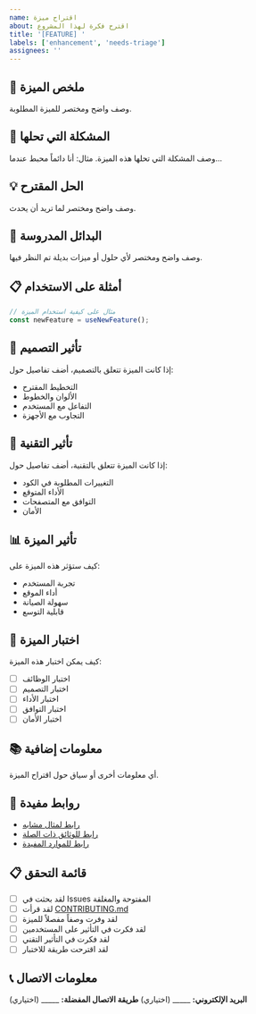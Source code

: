 ```yaml
---
name: اقتراح ميزة
about: اقترح فكرة لهذا المشروع
title: '[FEATURE] '
labels: ['enhancement', 'needs-triage']
assignees: ''
---
```


## 🚀 ملخص الميزة

وصف واضح ومختصر للميزة المطلوبة.

## 🎯 المشكلة التي تحلها

وصف المشكلة التي تحلها هذه الميزة. مثال: أنا دائماً محبط عندما...

## 💡 الحل المقترح

وصف واضح ومختصر لما تريد أن يحدث.

## 🔄 البدائل المدروسة

وصف واضح ومختصر لأي حلول أو ميزات بديلة تم النظر فيها.

## 📋 أمثلة على الاستخدام

```typescript
// مثال على كيفية استخدام الميزة
const newFeature = useNewFeature();
```

## 🎨 تأثير التصميم

إذا كانت الميزة تتعلق بالتصميم، أضف تفاصيل حول:
- التخطيط المقترح
- الألوان والخطوط
- التفاعل مع المستخدم
- التجاوب مع الأجهزة

## 🔧 تأثير التقنية

إذا كانت الميزة تتعلق بالتقنية، أضف تفاصيل حول:
- التغييرات المطلوبة في الكود
- الأداء المتوقع
- التوافق مع المتصفحات
- الأمان

## 📊 تأثير الميزة

كيف ستؤثر هذه الميزة على:
- تجربة المستخدم
- أداء الموقع
- سهولة الصيانة
- قابلية التوسع

## 🧪 اختبار الميزة

كيف يمكن اختبار هذه الميزة:
- [ ] اختبار الوظائف
- [ ] اختبار التصميم
- [ ] اختبار الأداء
- [ ] اختبار التوافق
- [ ] اختبار الأمان

## 📚 معلومات إضافية

أي معلومات أخرى أو سياق حول اقتراح الميزة.

## 🔗 روابط مفيدة

- [رابط لمثال مشابه](https://example.com)
- [رابط للوثائق ذات الصلة](https://example.com)
- [رابط للموارد المفيدة](https://example.com)

## 📋 قائمة التحقق

- [ ] لقد بحثت في Issues المفتوحة والمغلقة
- [ ] لقد قرأت [CONTRIBUTING.md](../CONTRIBUTING.md)
- [ ] لقد وفرت وصفاً مفصلاً للميزة
- [ ] لقد فكرت في التأثير على المستخدمين
- [ ] لقد فكرت في التأثير التقني
- [ ] لقد اقترحت طريقة للاختبار

## 📞 معلومات الاتصال

**البريد الإلكتروني:** _____ (اختياري)
**طريقة الاتصال المفضلة:** _____ (اختياري) 